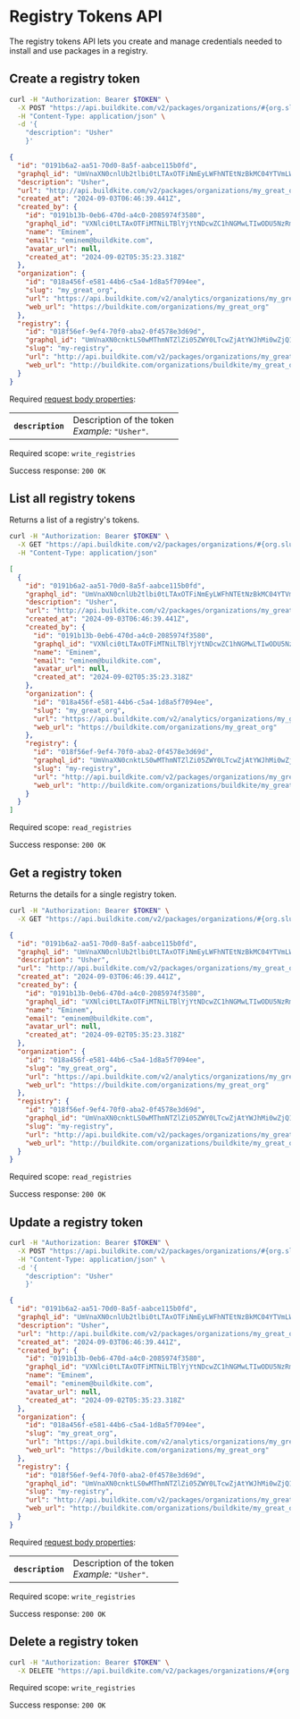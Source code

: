 # Registry Tokens API

The registry tokens API lets you create and manage credentials needed to install and use packages in a registry.

## Create a registry token

```bash
curl -H "Authorization: Bearer $TOKEN" \
  -X POST "https://api.buildkite.com/v2/packages/organizations/#{org.slug}/registries/#{registry.slug}/tokens"  \
  -H "Content-Type: application/json" \
  -d '{
    "description": "Usher"
    }'
```

```json
{
  "id": "0191b6a2-aa51-70d0-8a5f-aabce115b0fd",
  "graphql_id": "UmVnaXN0cnlUb2tlbi0tLTAxOTFiNmEyLWFhNTEtNzBkMC04YTVmLWFhYmNlMTE1YjBmZA==",
  "description": "Usher",
  "url": "http://api.buildkite.com/v2/packages/organizations/my_great_org/registries/my-registry/tokens/0191b6a2-aa51-70d0-8a5f-aabce115b0fd",
  "created_at": "2024-09-03T06:46:39.441Z",
  "created_by": {
    "id": "0191b13b-0eb6-470d-a4c0-2085974f3580",
    "graphql_id": "VXNlci0tLTAxOTFiMTNiLTBlYjYtNDcwZC1hNGMwLTIwODU5NzRmMzU4MA==",
    "name": "Eminem",
    "email": "eminem@buildkite.com",
    "avatar_url": null,
    "created_at": "2024-09-02T05:35:23.318Z"
  },
  "organization": {
    "id": "018a456f-e581-44b6-c5a4-1d8a5f7094ee",
    "slug": "my_great_org",
    "url": "https://api.buildkite.com/v2/analytics/organizations/my_great_org",
    "web_url": "https://buildkite.com/organizations/my_great_org"
  },
  "registry": {
    "id": "018f56ef-9ef4-70f0-aba2-0f4578e3d69d",
    "graphql_id": "UmVnaXN0cnktLS0wMThmNTZlZi05ZWY0LTcwZjAtYWJhMi0wZjQ1NzhlM2Q2OWQ=",
    "slug": "my-registry",
    "url": "http://api.buildkite.com/v2/packages/organizations/my_great_org/registries/my-registry",
    "web_url": "http://buildkite.com/organizations/buildkite/my_great_org/registries/my-registry"
  }
}
```

Required [request body properties](/docs/api#request-body-properties):

<table class="responsive-table">
<tbody>
  <tr><th><code>description</code></th><td>Description of the token<br><em>Example:</em> <code>"Usher"</code>.</td></tr>
</tbody>
</table>

Required scope: `write_registries`

Success response: `200 OK`

## List all registry tokens

Returns a list of a registry's tokens.

```bash
curl -H "Authorization: Bearer $TOKEN" \
  -X GET "https://api.buildkite.com/v2/packages/organizations/#{org.slug}/registries/#{registry.slug}/tokens" \
  -H "Content-Type: application/json"
```

```json
[
  {
    "id": "0191b6a2-aa51-70d0-8a5f-aabce115b0fd",
    "graphql_id": "UmVnaXN0cnlUb2tlbi0tLTAxOTFiNmEyLWFhNTEtNzBkMC04YTVmLWFhYmNlMTE1YjBmZA==",
    "description": "Usher",
    "url": "http://api.buildkite.com/v2/packages/organizations/my_great_org/registries/my-registry/tokens/0191b6a2-aa51-70d0-8a5f-aabce115b0fd",
    "created_at": "2024-09-03T06:46:39.441Z",
    "created_by": {
      "id": "0191b13b-0eb6-470d-a4c0-2085974f3580",
      "graphql_id": "VXNlci0tLTAxOTFiMTNiLTBlYjYtNDcwZC1hNGMwLTIwODU5NzRmMzU4MA==",
      "name": "Eminem",
      "email": "eminem@buildkite.com",
      "avatar_url": null,
      "created_at": "2024-09-02T05:35:23.318Z"
    },
    "organization": {
      "id": "018a456f-e581-44b6-c5a4-1d8a5f7094ee",
      "slug": "my_great_org",
      "url": "https://api.buildkite.com/v2/analytics/organizations/my_great_org",
      "web_url": "https://buildkite.com/organizations/my_great_org"
    },
    "registry": {
      "id": "018f56ef-9ef4-70f0-aba2-0f4578e3d69d",
      "graphql_id": "UmVnaXN0cnktLS0wMThmNTZlZi05ZWY0LTcwZjAtYWJhMi0wZjQ1NzhlM2Q2OWQ=",
      "slug": "my-registry",
      "url": "http://api.buildkite.com/v2/packages/organizations/my_great_org/registries/my-registry",
      "web_url": "http://buildkite.com/organizations/buildkite/my_great_org/registries/my-registry"
    }
  }
]
```

Required scope: `read_registries`

Success response: `200 OK`

## Get a registry token

Returns the details for a single registry token.

```bash
curl -H "Authorization: Bearer $TOKEN" \
  -X GET "https://api.buildkite.com/v2/packages/organizations/#{org.slug}/registries/#{registry.slug}/tokens/#{id}"
```

```json
{
  "id": "0191b6a2-aa51-70d0-8a5f-aabce115b0fd",
  "graphql_id": "UmVnaXN0cnlUb2tlbi0tLTAxOTFiNmEyLWFhNTEtNzBkMC04YTVmLWFhYmNlMTE1YjBmZA==",
  "description": "Usher",
  "url": "http://api.buildkite.com/v2/packages/organizations/my_great_org/registries/my-registry/tokens/0191b6a2-aa51-70d0-8a5f-aabce115b0fd",
  "created_at": "2024-09-03T06:46:39.441Z",
  "created_by": {
    "id": "0191b13b-0eb6-470d-a4c0-2085974f3580",
    "graphql_id": "VXNlci0tLTAxOTFiMTNiLTBlYjYtNDcwZC1hNGMwLTIwODU5NzRmMzU4MA==",
    "name": "Eminem",
    "email": "eminem@buildkite.com",
    "avatar_url": null,
    "created_at": "2024-09-02T05:35:23.318Z"
  },
  "organization": {
    "id": "018a456f-e581-44b6-c5a4-1d8a5f7094ee",
    "slug": "my_great_org",
    "url": "https://api.buildkite.com/v2/analytics/organizations/my_great_org",
    "web_url": "https://buildkite.com/organizations/my_great_org"
  },
  "registry": {
    "id": "018f56ef-9ef4-70f0-aba2-0f4578e3d69d",
    "graphql_id": "UmVnaXN0cnktLS0wMThmNTZlZi05ZWY0LTcwZjAtYWJhMi0wZjQ1NzhlM2Q2OWQ=",
    "slug": "my-registry",
    "url": "http://api.buildkite.com/v2/packages/organizations/my_great_org/registries/my-registry",
    "web_url": "http://buildkite.com/organizations/buildkite/my_great_org/registries/my-registry"
  }
}
```

Required scope: `read_registries`

Success response: `200 OK`

## Update a registry token

```bash
curl -H "Authorization: Bearer $TOKEN" \
  -X POST "https://api.buildkite.com/v2/packages/organizations/#{org.slug}/registries/#{registry.slug}/tokens/#{id}" \
  -H "Content-Type: application/json" \
  -d '{
    "description": "Usher"
    }' 
```

```json
{
  "id": "0191b6a2-aa51-70d0-8a5f-aabce115b0fd",
  "graphql_id": "UmVnaXN0cnlUb2tlbi0tLTAxOTFiNmEyLWFhNTEtNzBkMC04YTVmLWFhYmNlMTE1YjBmZA==",
  "description": "Usher",
  "url": "http://api.buildkite.com/v2/packages/organizations/my_great_org/registries/my-registry/tokens/0191b6a2-aa51-70d0-8a5f-aabce115b0fd",
  "created_at": "2024-09-03T06:46:39.441Z",
  "created_by": {
    "id": "0191b13b-0eb6-470d-a4c0-2085974f3580",
    "graphql_id": "VXNlci0tLTAxOTFiMTNiLTBlYjYtNDcwZC1hNGMwLTIwODU5NzRmMzU4MA==",
    "name": "Eminem",
    "email": "eminem@buildkite.com",
    "avatar_url": null,
    "created_at": "2024-09-02T05:35:23.318Z"
  },
  "organization": {
    "id": "018a456f-e581-44b6-c5a4-1d8a5f7094ee",
    "slug": "my_great_org",
    "url": "https://api.buildkite.com/v2/analytics/organizations/my_great_org",
    "web_url": "https://buildkite.com/organizations/my_great_org"
  },
  "registry": {
    "id": "018f56ef-9ef4-70f0-aba2-0f4578e3d69d",
    "graphql_id": "UmVnaXN0cnktLS0wMThmNTZlZi05ZWY0LTcwZjAtYWJhMi0wZjQ1NzhlM2Q2OWQ=",
    "slug": "my-registry",
    "url": "http://api.buildkite.com/v2/packages/organizations/my_great_org/registries/my-registry",
    "web_url": "http://buildkite.com/organizations/buildkite/my_great_org/registries/my-registry"
  }
}
```

Required [request body properties](/docs/api#request-body-properties):

<table class="responsive-table">
<tbody>
  <tr><th><code>description</code></th><td>Description of the token<br><em>Example:</em> <code>"Usher"</code>.</td></tr>
</tbody>
</table>

Required scope: `write_registries`

Success response: `200 OK`


## Delete a registry token

```bash
curl -H "Authorization: Bearer $TOKEN" \
  -X DELETE "https://api.buildkite.com/v2/packages/organizations/#{org.slug}/registries/#{registry.slug}/tokens/#{id}"
```

Required scope: `write_registries`

Success response: `200 OK`
